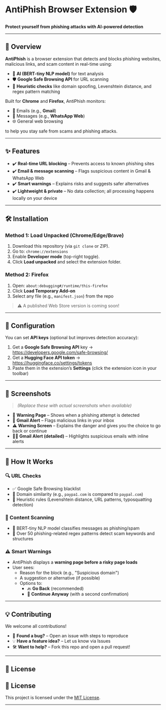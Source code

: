# AntiPhish Browser Extension 🛡️  
**Protect yourself from phishing attacks with AI-powered detection**

---

## 📌 Overview

**AntiPhish** is a browser extension that detects and blocks phishing websites, malicious links, and scam content in real-time using:

- 🤖 **AI (BERT-tiny NLP model)** for text analysis  
- 🛡️ **Google Safe Browsing API** for URL scanning  
- 🧠 **Heuristic checks** like domain spoofing, Levenshtein distance, and regex pattern matching

Built for **Chrome** and **Firefox**, AntiPhish monitors:

- 📧 Emails (e.g., **Gmail**)  
- 💬 Messages (e.g., **WhatsApp Web**)  
- 🌐 General web browsing

to help you stay safe from scams and phishing attacks.

---

## ✨ Features

- ✔️ **Real-time URL blocking** – Prevents access to known phishing sites  
- ✔️ **Email & message scanning** – Flags suspicious content in Gmail & WhatsApp Web  
- ✔️ **Smart warnings** – Explains risks and suggests safer alternatives  
- ✔️ **Lightweight & private** – No data collection; all processing happens locally on your device

---

## 🛠️ Installation

### Method 1: Load Unpacked (Chrome/Edge/Brave)

1. Download this repository (via `git clone` or ZIP).
2. Go to: `chrome://extensions`
3. Enable **Developer mode** (top-right toggle).
4. Click **Load unpacked** and select the extension folder.

### Method 2: Firefox

1. Open: `about:debugging#/runtime/this-firefox`
2. Click **Load Temporary Add-on**
3. Select any file (e.g., `manifest.json`) from the repo

> ⚠️ A published Web Store version is coming soon!

---

## 🔧 Configuration

You can set **API keys** (optional but improves detection accuracy):

1. Get a **Google Safe Browsing API** key → https://developers.google.com/safe-browsing/
2. Get a **Hugging Face API token** → https://huggingface.co/settings/tokens
3. Paste them in the extension’s **Settings** (click the extension icon in your toolbar)

---

## 📸 Screenshots

> *(Replace these with actual screenshots when available)*

- 🛑 **Warning Page** – Shows when a phishing attempt is detected  
- 📧 **Gmail Alert** – Flags malicious links in your inbox  
- ⚠️ **Warning Screen** – Explains the danger and gives you the choice to go back or continue  
- 🕵️‍♂️ **Gmail Alert (detailed)** – Highlights suspicious emails with inline alerts

---

## 🤖 How It Works

### 🔍 URL Checks
- ✅ Google Safe Browsing blacklist
- 🔁 Domain similarity (e.g., `paypa1.com` is compared to `paypal.com`)
- 🔡 Heuristic rules (Levenshtein distance, URL patterns, typosquatting detection)

### 🧠 Content Scanning
- 🧬 BERT-tiny NLP model classifies messages as phishing/spam
- 🔎 Over 50 phishing-related regex patterns detect scam keywords and structures

### ⚠️ Smart Warnings
- AntiPhish displays a **warning page before a risky page loads**
- User sees:
  - Reason for the block (e.g., "Suspicious domain")
  - A suggestion or alternative (if possible)
  - Options to:
    - 🔙 **Go Back** (recommended)
    - 🚧 **Continue Anyway** (with a second confirmation)

---

## 💡 Contributing

We welcome all contributions!

- 🐞 **Found a bug?** – Open an issue with steps to reproduce
- 💡 **Have a feature idea?** – Let us know via Issues
- 🛠️ **Want to help?** – Fork this repo and open a pull request!

---

## 📜 License

## 📜 License

This project is licensed under the [MIT License](LICENSE).


---
